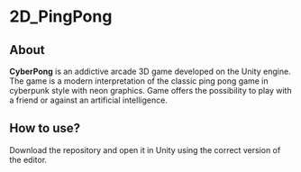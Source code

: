 # 2D_PingPong
## About
**CyberPong** is an addictive arcade 3D game developed on the Unity engine. The game is a modern interpretation of the classic ping pong game in cyberpunk style with neon graphics. Game offers the possibility to play with a friend or against an artificial intelligence.
## How to use?
Download the repository and open it in Unity using the correct version of the editor.
